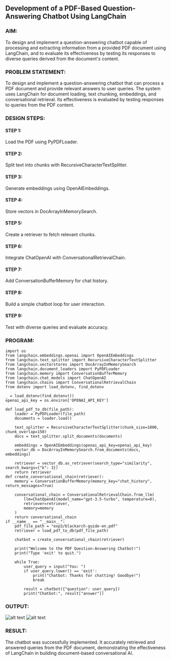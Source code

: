 ## Development of a PDF-Based Question-Answering Chatbot Using LangChain

### AIM:
To design and implement a question-answering chatbot capable of processing and extracting information from a provided PDF document using LangChain, and to evaluate its effectiveness by testing its responses to diverse queries derived from the document's content.

### PROBLEM STATEMENT:
To design and implement a question-answering chatbot that can process a PDF document and provide relevant answers to user queries. The system uses LangChain for document loading, text chunking, embeddings, and conversational retrieval. Its effectiveness is evaluated by testing responses to queries from the PDF content.

### DESIGN STEPS:

#### STEP 1:
Load the PDF using PyPDFLoader.
#### STEP 2:
Split text into chunks with RecursiveCharacterTextSplitter.
#### STEP 3:
Generate embeddings using OpenAIEmbeddings.
#### STEP 4:
Store vectors in DocArrayInMemorySearch.
#### STEP 5:
Create a retriever to fetch relevant chunks.
#### STEP 6:
Integrate ChatOpenAI with ConversationalRetrievalChain.
#### STEP 7:
Add ConversationBufferMemory for chat history.
#### STEP 8:
Build a simple chatbot loop for user interaction.
#### STEP 9:
Test with diverse queries and evaluate accuracy.

### PROGRAM:
```
import os
from langchain.embeddings.openai import OpenAIEmbeddings
from langchain.text_splitter import RecursiveCharacterTextSplitter
from langchain.vectorstores import DocArrayInMemorySearch
from langchain.document_loaders import PyPDFLoader
from langchain.memory import ConversationBufferMemory
from langchain.chat_models import ChatOpenAI
from langchain.chains import ConversationalRetrievalChain
from dotenv import load_dotenv, find_dotenv

_ = load_dotenv(find_dotenv())  
openai_api_key = os.environ['OPENAI_API_KEY']

def load_pdf_to_db(file_path):
    loader = PyPDFLoader(file_path)
    documents = loader.load()
    
    text_splitter = RecursiveCharacterTextSplitter(chunk_size=1000, chunk_overlap=150)
    docs = text_splitter.split_documents(documents)
    
    embeddings = OpenAIEmbeddings(openai_api_key=openai_api_key)
    vector_db = DocArrayInMemorySearch.from_documents(docs, embeddings)
    
    retriever = vector_db.as_retriever(search_type="similarity", search_kwargs={"k": 3})
    return retriever
def create_conversational_chain(retriever):
    memory = ConversationBufferMemory(memory_key="chat_history", return_messages=True)
    
    conversational_chain = ConversationalRetrievalChain.from_llm(
        llm=ChatOpenAI(model_name="gpt-3.5-turbo", temperature=0),
        retriever=retriever,
        memory=memory
    )
    return conversational_chain
if __name__ == "__main__":
    pdf_file_path = "exp3/blackarch-guide-en.pdf"  
    retriever = load_pdf_to_db(pdf_file_path)
    
    chatbot = create_conversational_chain(retriever)
    
    print("Welcome to the PDF Question-Answering Chatbot!")
    print("Type 'exit' to quit.")
    
    while True:
        user_query = input("You: ")
        if user_query.lower() == 'exit':
            print("Chatbot: Thanks for chatting! Goodbye!")
            break
        
        result = chatbot({"question": user_query})
        print("Chatbot:", result["answer"])
```

### OUTPUT:
![alt text](<Screenshot 2025-10-03 110920.png>)
![alt text](<Screenshot 2025-10-03 110920.png>)
### RESULT:
The chatbot was successfully implemented. It accurately retrieved and answered queries from the PDF document, demonstrating the effectiveness of LangChain in building document-based conversational AI.

